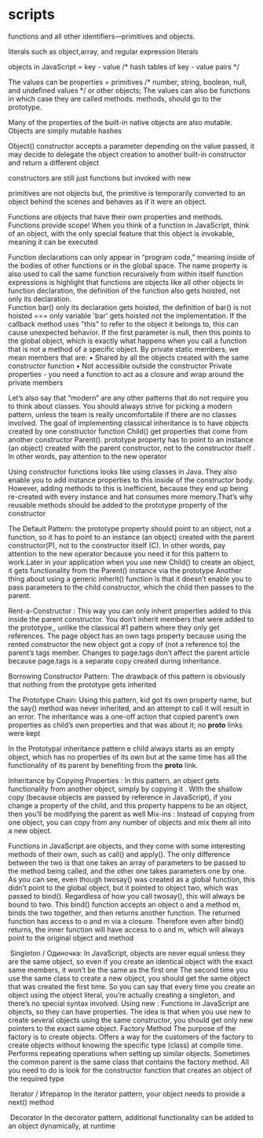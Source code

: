 # scripts
functions and all other identifiers—primitives and objects.

literals such as object,array, and regular expression literals

objects in JavaScript = key - value /*  hash tables of key - value pairs */

The values can be properties = primitives /* number, string, boolean, null, and undefined values */ or other objects; 
The values can also be functions in which case they are called methods.
methods, should go to the prototype.

Many of the properties of the built-in native objects are also mutable.
Objects are simply mutable hashes

 Object() constructor accepts a parameter  depending on the value passed, it may decide to delegate the object creation to another built-in constructor and return a different object 

constructors are still just functions but invoked with new

primitives are not objects but, the primitive is temporarily converted to an object behind the scenes and behaves as if it
were an object.

Functions are objects that have their own properties and methods.
Functions provide scope!
When you think of a function in JavaScript, think
of an object, with the only special feature that this object is invokable, meaning it can
be executed


Function declarations can only appear in “program code,” meaning inside of the bodies
of other functions or in the global space.  The name property is also used to call the same function recursively from 
within itself
function expressions is highlight that functions are objects like all other objects
In function declaration, the definition of the function also gets hoisted, not only its declaration.  
Function bar() only its declaration gets hoisted, the definition of bar() is not hoisted  === only variable 'bar' gets hoisted not the implementation.
If the callback method uses "this" to refer to the object it belongs to, this can cause unexpected behavior.
If the first parameter is null, then this points to the global object, which is exactly what happens when you call a function
that is not a method of a specific object.
By private static members, we mean members that are:
• Shared by all the objects created with the same constructor function
• Not accessible outside the constructor
 Private properties - you need a function to act as a closure and wrap around the private members 
 
Let’s also say that “modern” are any other patterns that do not require you to think about classes. You should always strive for picking a modern pattern, unless the team is really uncomfortable if there are no classes involved.
The goal of implementing classical inheritance is to have objects created by one constructor function Child() get properties that come from another constructor Parent().  prototype property  has to point to an instance (an object) created with the parent constructor, not to the constructor itself . In other words, pay attention to the new operator

Using constructor functions looks like using classes in Java. They also enable you to add instance properties to this inside of the constructor body. However, adding methods to this is inefficient, because they end up being re-created with every instance and hat consumes more memory.That’s why reusable methods should be added to the prototype property  of the constructor 

The Default Pattern: the prototype property should point to an object, not a function, so it has to point to an instance (an object) created with the parent constructor(P), not to the constructor itself (C). In other words, pay attention to the new operator because you need it for this pattern to work.Later in your application when you use new Child() to create an object, it gets functionality from the Parent() instance via the prototype Another thing about using a generic inherit() function is that it doesn’t enable you to pass parameters to the child constructor, which the child then passes to the parent.



Rent-a-Constructor : This way you can only inherit properties added to this inside the parent constructor.
You don’t inherit members that were added to the prototype,, unlike the classical #1 pattern where they only get references.  The page object has an own tags property because using the rented constructor the new object got a copy of (not a reference to) the parent’s tags member. Changes to page.tags don’t affect the parent article because page.tags is a separate copy created during inheritance.

Borrowing Constructor Pattern: The drawback of this pattern is obviously that nothing from the prototype gets inherited

The Prototype Chain:  Using this pattern, kid got its own property name, but the say() method was never inherited, and an attempt to call it will result in an error.  The inheritance was a one-off action that copied parent’s own properties as child’s own properties and that was about it; no __proto__ links were kept

In the Prototypal inheritance pattern e child always starts as an empty object, which has no properties of its own but at
the same time has all the functionality of its parent by benefiting from the __proto__ link.

 Inheritance by Copying Properties : In this pattern, an object gets functionality from another object, simply by copying it
. With the shallow copy (because objects are passed by reference in JavaScript), if you change a property of the child, and this property happens to be an object, then you’ll be modifying the parent as well
Mix-ins :  Instead of copying from one object, you can copy from any number of objects and mix them all into a new object.

Functions in JavaScript are objects, and they come with some interesting methods of their own, such as call() and apply(). The only difference between the two is that one takes an array of parameters to be passed to the method being called, and the other one takes parameters one by one.
As you can see, even though twosay() was created as a global function, this didn’t point to the global object, but it pointed to object two, which was passed to bind(). Regardless of how you call twosay(), this will always be bound to two.
This bind() function accepts an object o and a method m, binds the two together, and
then returns another function. The returned function has access to o and m via a closure.
Therefore even after bind() returns, the inner function will have access to o and m, which
will always point to the original object and method

​​​​​​​ Singleton / Одиночка: 
In JavaScript, objects are never equal unless they are the same object, so even if you create an identical object with the exact same members, it won’t be the same as the first one 
The second time you use the same class to create a new object, you should get the same object that was created the first time. So you can say that every time you create an object using the object literal, you’re actually creating a singleton, and there’s no special syntax involved.
Using new : Functions in JavaScript are objects, so they can have properties.
The idea is that when you use new to create several objects using the same constructor, you should get only new pointers to the exact same object. 
​​​​​​​ Factory Method 
The purpose of the factory is to create objects. Offers a way for the customers of the factory to create objects without knowing the specific type (class) at compile time. Performs repeating operations when setting up similar objects. 
Sometimes the common parent is the same class that contains the factory method.
All you need to do is look for the constructor function that creates an object of the required type

​​​​​​​ Iterator / Итератор
In the iterator pattern, your object needs to provide a next() method

​​​​​​​ Decorator
In the decorator pattern, additional functionality can be added to an object dynamically, at runtime



